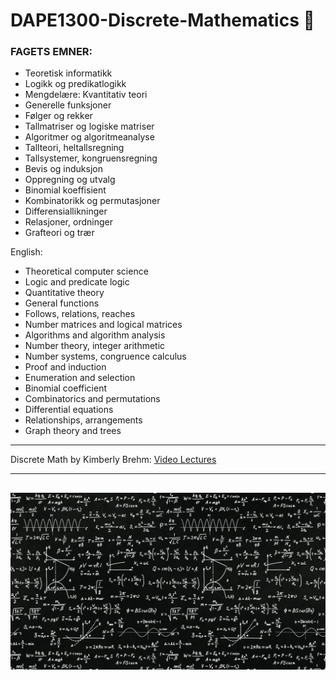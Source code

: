 # DAPE1300-Discrete-Mathematics 🔢
### FAGETS EMNER:

* Teoretisk informatikk
* Logikk og predikatlogikk
* Mengdelære: Kvantitativ teori
* Generelle funksjoner
* Følger og rekker
* Tallmatriser og logiske matriser
* Algoritmer og algoritmeanalyse
* Tallteori, heltallsregning
* Tallsystemer, kongruensregning
* Bevis og induksjon
* Oppregning og utvalg
* Binomial koeffisient
* Kombinatorikk og permutasjoner
* Differensiallikninger
* Relasjoner, ordninger
* Grafteori og trær

English:
* Theoretical computer science
* Logic and predicate logic
* Quantitative theory
* General functions
* Follows, relations, reaches
* Number matrices and logical matrices
* Algorithms and algorithm analysis
* Number theory, integer arithmetic
* Number systems, congruence calculus
* Proof and induction
* Enumeration and selection
* Binomial coefficient
* Combinatorics and permutations
* Differential equations
* Relationships, arrangements
* Graph theory and trees

---

Discrete Math by Kimberly Brehm: [Video Lectures](https://www.youtube.com/watch?v=A3Ffwsnad0k&list=PL_i8siNd6UcYh4oqn2KHh8hzzCPrTjM11&index=1)

---
![Discrete Mathematics](hero-image-diskmatte-johnhopkins.jpeg)
---
